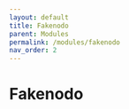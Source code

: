```yaml
---
layout: default
title: Fakenodo
parent: Modules
permalink: /modules/fakenodo
nav_order: 2
---
```


# Fakenodo
